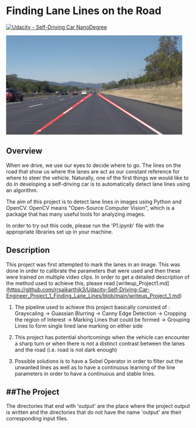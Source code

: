 # **Finding Lane Lines on the Road** 
[![Udacity - Self-Driving Car NanoDegree](https://s3.amazonaws.com/udacity-sdc/github/shield-carnd.svg)](http://www.udacity.com/drive)

<img src="examples/laneLines_thirdPass.jpg" width="480" alt="Combined Image" />

Overview
---

When we drive, we use our eyes to decide where to go.  The lines on the road that show us where the lanes are act as our constant reference for where to steer the vehicle.  Naturally, one of the first things we would like to do in developing a self-driving car is to automatically detect lane lines using an algorithm.

The aim of this project is to detect lane lines in images using Python and OpenCV.  OpenCV means "Open-Source Computer Vision", which is a package that has many useful tools for analyzing images.  

In order to try out this code, please run the 'P1.ipynb' file with the appropriate libraries set up in your machine.

Description
---
This project was first attempted to mark the lanes in an image. This was done in order to calibrate the parameters that were used and then these were trained on multiple video clips. In order to get a detailed description of the method used to achieve this, please read [writeup_Project1.md] (https://github.com/rrsaikarthik3/Udacity-Self-Driving-Car-Engineer_Project_1_Finding_Lane_Lines/blob/main/writeup_Project_1.md)
1. The pipeline used to achieve this project basically consisted of  : 
Grayscaling -> Guassian Blurring -> Canny Edge Detection -> Cropping the region of Interest -> Marking Lines that could be formed -> Grouping Lines to form single lined lane marking on either side

2. This project has potential shortcomings when the vehicle can encounter a sharp turn or when there is not a distinct contrast between the lanes and the road (i.e. road is not dark enough)

3. Possible solutions is to have a Sobel Operator in order to filter out the unwanted lines as well as to have a continuous learning of the line parameters in order to have a continuous and stable lines.


##The Project
---
The directories that end with 'output' are the place where the project output is written and the directories that do not have the name 'output' are their corresponding input files.

